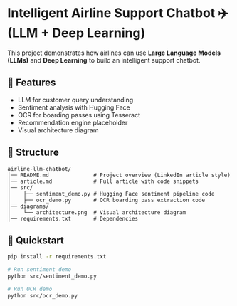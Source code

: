 # Intelligent Airline Support Chatbot ✈️ (LLM + Deep Learning)

This project demonstrates how airlines can use **Large Language Models (LLMs)** and **Deep Learning** to build an intelligent support chatbot.

## 🚀 Features
- LLM for customer query understanding
- Sentiment analysis with Hugging Face
- OCR for boarding passes using Tesseract
- Recommendation engine placeholder
- Visual architecture diagram

## 📂 Structure
```
airline-llm-chatbot/
│── README.md              # Project overview (LinkedIn article style)
│── article.md             # Full article with code snippets
│── src/
│    ├── sentiment_demo.py # Hugging Face sentiment pipeline code
│    ├── ocr_demo.py       # OCR boarding pass extraction code
│── diagrams/
│    └── architecture.png  # Visual architecture diagram
│── requirements.txt       # Dependencies
```

## 🧩 Quickstart
```bash
pip install -r requirements.txt

# Run sentiment demo
python src/sentiment_demo.py

# Run OCR demo
python src/ocr_demo.py
```

